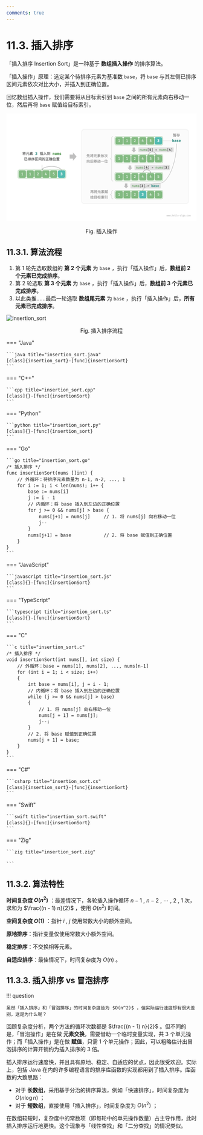 ```yaml
---
comments: true
---
```


# 11.3. 插入排序

「插入排序 Insertion Sort」是一种基于 **数组插入操作** 的排序算法。

「插入操作」原理：选定某个待排序元素为基准数 `base`，将 `base` 与其左侧已排序区间元素依次对比大小，并插入到正确位置。

回忆数组插入操作，我们需要将从目标索引到 `base` 之间的所有元素向右移动一位，然后再将 `base` 赋值给目标索引。

![insertion_operation](insertion_sort.assets/insertion_operation.png)

<p align="center"> Fig. 插入操作 </p>

## 11.3.1. 算法流程

1. 第 1 轮先选取数组的 **第 2 个元素** 为 `base` ，执行「插入操作」后，**数组前 2 个元素已完成排序**。
2. 第 2 轮选取 **第 3 个元素** 为 `base` ，执行「插入操作」后，**数组前 3 个元素已完成排序**。
3. 以此类推……最后一轮选取 **数组尾元素** 为 `base` ，执行「插入操作」后，**所有元素已完成排序**。

![insertion_sort](insertion_sort.assets/insertion_sort.png)

<p align="center"> Fig. 插入排序流程 </p>

=== "Java"

    ```java title="insertion_sort.java"
    [class]{insertion_sort}-[func]{insertionSort}
    ```

=== "C++"

    ```cpp title="insertion_sort.cpp"
    [class]{}-[func]{insertionSort}
    ```

=== "Python"

    ```python title="insertion_sort.py"
    [class]{}-[func]{insertion_sort}
    ```

=== "Go"

    ```go title="insertion_sort.go"
    /* 插入排序 */
    func insertionSort(nums []int) {
        // 外循环：待排序元素数量为 n-1, n-2, ..., 1
        for i := 1; i < len(nums); i++ {
            base := nums[i]
            j := i - 1
            // 内循环：将 base 插入到左边的正确位置
            for j >= 0 && nums[j] > base {
                nums[j+1] = nums[j]     // 1. 将 nums[j] 向右移动一位
                j--
            }
            nums[j+1] = base            // 2. 将 base 赋值到正确位置
        }
    }
    ```

=== "JavaScript"

    ```javascript title="insertion_sort.js"
    [class]{}-[func]{insertionSort}
    ```

=== "TypeScript"

    ```typescript title="insertion_sort.ts"
    [class]{}-[func]{insertionSort}
    ```

=== "C"

    ```c title="insertion_sort.c"
    /* 插入排序 */
    void insertionSort(int nums[], int size) {
        // 外循环：base = nums[1], nums[2], ..., nums[n-1]
        for (int i = 1; i < size; i++)
        {
            int base = nums[i], j = i - 1;
            // 内循环：将 base 插入到左边的正确位置
            while (j >= 0 && nums[j] > base)
            {
                // 1. 将 nums[j] 向右移动一位
                nums[j + 1] = nums[j]; 
                j--;
            }
            // 2. 将 base 赋值到正确位置
            nums[j + 1] = base; 
        }
    }
    ```

=== "C#"

    ```csharp title="insertion_sort.cs"
    [class]{insertion_sort}-[func]{insertionSort}
    ```

=== "Swift"

    ```swift title="insertion_sort.swift"
    [class]{}-[func]{insertionSort}
    ```

=== "Zig"

    ```zig title="insertion_sort.zig"

    ```

## 11.3.2. 算法特性

**时间复杂度 $O(n^2)$** ：最差情况下，各轮插入操作循环 $n - 1$ , $n-2$ , $\cdots$ , $2$ , $1$ 次，求和为 $\frac{(n - 1) n}{2}$ ，使用 $O(n^2)$ 时间。

**空间复杂度 $O(1)$** ：指针 $i$ , $j$ 使用常数大小的额外空间。

**原地排序**：指针变量仅使用常数大小额外空间。

**稳定排序**：不交换相等元素。

**自适应排序**：最佳情况下，时间复杂度为 $O(n)$  。

## 11.3.3. 插入排序 vs 冒泡排序

!!! question

    虽然「插入排序」和「冒泡排序」的时间复杂度皆为 $O(n^2)$ ，但实际运行速度却有很大差别，这是为什么呢？

回顾复杂度分析，两个方法的循环次数都是 $\frac{(n - 1) n}{2}$ 。但不同的是，「冒泡操作」是在做 **元素交换**，需要借助一个临时变量实现，共 3 个单元操作；而「插入操作」是在做 **赋值**，只需 1 个单元操作；因此，可以粗略估计出冒泡排序的计算开销约为插入排序的 3 倍。

插入排序运行速度快，并且具有原地、稳定、自适应的优点，因此很受欢迎。实际上，包括 Java 在内的许多编程语言的排序库函数的实现都用到了插入排序。库函数的大致思路：

- 对于 **长数组**，采用基于分治的排序算法，例如「快速排序」，时间复杂度为 $O(n \log n)$ ；
- 对于 **短数组**，直接使用「插入排序」，时间复杂度为 $O(n^2)$ ；

在数组较短时，复杂度中的常数项（即每轮中的单元操作数量）占主导作用，此时插入排序运行地更快。这个现象与「线性查找」和「二分查找」的情况类似。
